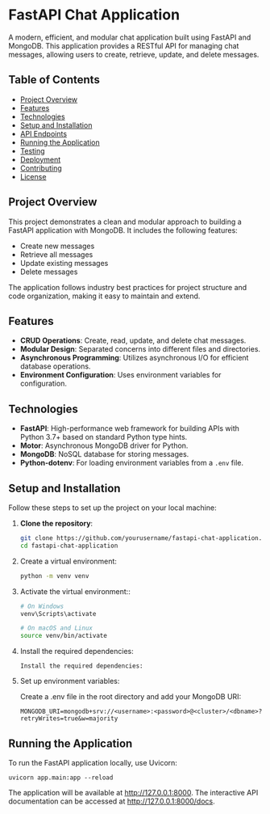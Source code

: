 # FastAPI Chat Application

A modern, efficient, and modular chat application built using FastAPI and MongoDB. This application provides a RESTful API for managing chat messages, allowing users to create, retrieve, update, and delete messages.

## Table of Contents

- [Project Overview](#project-overview)
- [Features](#features)
- [Technologies](#technologies)
- [Setup and Installation](#setup-and-installation)
- [API Endpoints](#api-endpoints)
- [Running the Application](#running-the-application)
- [Testing](#testing)
- [Deployment](#deployment)
- [Contributing](#contributing)
- [License](#license)

## Project Overview

This project demonstrates a clean and modular approach to building a FastAPI application with MongoDB. It includes the following features:
- Create new messages
- Retrieve all messages
- Update existing messages
- Delete messages

The application follows industry best practices for project structure and code organization, making it easy to maintain and extend.

## Features

- **CRUD Operations**: Create, read, update, and delete chat messages.
- **Modular Design**: Separated concerns into different files and directories.
- **Asynchronous Programming**: Utilizes asynchronous I/O for efficient database operations.
- **Environment Configuration**: Uses environment variables for configuration.

## Technologies

- **FastAPI**: High-performance web framework for building APIs with Python 3.7+ based on standard Python type hints.
- **Motor**: Asynchronous MongoDB driver for Python.
- **MongoDB**: NoSQL database for storing messages.
- **Python-dotenv**: For loading environment variables from a `.env` file.

## Setup and Installation

Follow these steps to set up the project on your local machine:

1. **Clone the repository**:

   ```bash
   git clone https://github.com/yourusername/fastapi-chat-application.git
   cd fastapi-chat-application
   ```

2. Create a virtual environment:

    ```bash
    python -m venv venv
    ```

3. Activate the virtual environment::

    ```bash
    # On Windows
    venv\Scripts\activate

    # On macOS and Linux
    source venv/bin/activate
    ```

4. Install the required dependencies:
    ```
    Install the required dependencies:
    ```

5. Set up environment variables:

    Create a .env file in the root directory and add your MongoDB URI:

    ```
    MONGODB_URI=mongodb+srv://<username>:<password>@<cluster>/<dbname>?retryWrites=true&w=majority
    ```

## Running the Application

To run the FastAPI application locally, use Uvicorn:

    uvicorn app.main:app --reload

The application will be available at http://127.0.0.1:8000. The interactive API documentation can be accessed at http://127.0.0.1:8000/docs.